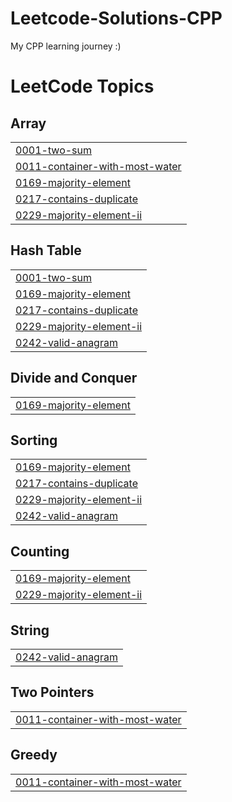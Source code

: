 # Leetcode-Solutions-CPP
My CPP learning journey :)

<!---LeetCode Topics Start-->
# LeetCode Topics
## Array
|  |
| ------- |
| [0001-two-sum](https://github.com/amri-tah/Leetcode-Solutions-CPP/tree/master/0001-two-sum) |
| [0011-container-with-most-water](https://github.com/amri-tah/Leetcode-Solutions-CPP/tree/master/0011-container-with-most-water) |
| [0169-majority-element](https://github.com/amri-tah/Leetcode-Solutions-CPP/tree/master/0169-majority-element) |
| [0217-contains-duplicate](https://github.com/amri-tah/Leetcode-Solutions-CPP/tree/master/0217-contains-duplicate) |
| [0229-majority-element-ii](https://github.com/amri-tah/Leetcode-Solutions-CPP/tree/master/0229-majority-element-ii) |
## Hash Table
|  |
| ------- |
| [0001-two-sum](https://github.com/amri-tah/Leetcode-Solutions-CPP/tree/master/0001-two-sum) |
| [0169-majority-element](https://github.com/amri-tah/Leetcode-Solutions-CPP/tree/master/0169-majority-element) |
| [0217-contains-duplicate](https://github.com/amri-tah/Leetcode-Solutions-CPP/tree/master/0217-contains-duplicate) |
| [0229-majority-element-ii](https://github.com/amri-tah/Leetcode-Solutions-CPP/tree/master/0229-majority-element-ii) |
| [0242-valid-anagram](https://github.com/amri-tah/Leetcode-Solutions-CPP/tree/master/0242-valid-anagram) |
## Divide and Conquer
|  |
| ------- |
| [0169-majority-element](https://github.com/amri-tah/Leetcode-Solutions-CPP/tree/master/0169-majority-element) |
## Sorting
|  |
| ------- |
| [0169-majority-element](https://github.com/amri-tah/Leetcode-Solutions-CPP/tree/master/0169-majority-element) |
| [0217-contains-duplicate](https://github.com/amri-tah/Leetcode-Solutions-CPP/tree/master/0217-contains-duplicate) |
| [0229-majority-element-ii](https://github.com/amri-tah/Leetcode-Solutions-CPP/tree/master/0229-majority-element-ii) |
| [0242-valid-anagram](https://github.com/amri-tah/Leetcode-Solutions-CPP/tree/master/0242-valid-anagram) |
## Counting
|  |
| ------- |
| [0169-majority-element](https://github.com/amri-tah/Leetcode-Solutions-CPP/tree/master/0169-majority-element) |
| [0229-majority-element-ii](https://github.com/amri-tah/Leetcode-Solutions-CPP/tree/master/0229-majority-element-ii) |
## String
|  |
| ------- |
| [0242-valid-anagram](https://github.com/amri-tah/Leetcode-Solutions-CPP/tree/master/0242-valid-anagram) |
## Two Pointers
|  |
| ------- |
| [0011-container-with-most-water](https://github.com/amri-tah/Leetcode-Solutions-CPP/tree/master/0011-container-with-most-water) |
## Greedy
|  |
| ------- |
| [0011-container-with-most-water](https://github.com/amri-tah/Leetcode-Solutions-CPP/tree/master/0011-container-with-most-water) |
<!---LeetCode Topics End-->
